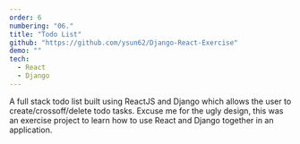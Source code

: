 ```yaml
---
order: 6
numbering: "06."
title: "Todo List"
github: "https://github.com/ysun62/Django-React-Exercise"
demo: ""
tech:
  - React
  - Django
---
```


A full stack todo list built using ReactJS and Django which allows the user to create/crossoff/delete todo tasks. Excuse me for the ugly design, this was an exercise project to learn how to use React and Django together in an application.
